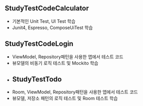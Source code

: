 ## StudyTestCodeCalculator
- 기본적인 Unit Test, UI Test 학습
- Junit4, Espresso, ComposeUiTest 학습
## StudyTestCodeLogin
- ViewModel, Repository패턴을 사용한 앱에서 테스트 코드
- 뷰모델의 비동기 로직 테스트 및 Mockito 학습
- ## StudyTestTodo
- Room, ViewModel, Repository패턴을 사용한 앱에서 테스트 코드
- 뷰모델, 저장소 패턴의 로직 테스트 및 Room 테스트 학습

